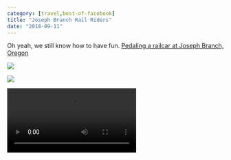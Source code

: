 ```yaml
---
category: [travel,best-of-facebook]
title: "Joseph Branch Rail Riders"
date: "2018-09-11"
---
```


Oh yeah, we still know how to have fun. [Pedaling a railcar at Joseph Branch, Oregon](https://jbrailriders.com/)

![](/images/41513693_10217069056265751_2425881813219016704_n-1.jpg)

![](/images/41661521_10217069055825740_5479741665348419584_n-1.jpg)

<video controls src="/video/41524913_1889791511329764_6435180384706625536_n-1.mp4"></video>
